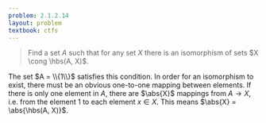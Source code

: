 ```yaml
---
problem: 2.1.2.14
layout: problem
textbook: ctfs
---
```


> Find a set $A$ such that for any set $X$ there is an isomorphism of sets $X
> \cong \hbs(A, X)$.

The set $A = \\{1\\}$ satisfies this condition. In order for an isomorphism to
exist, there must be an obvious one-to-one mapping between elements. If there
is only one element in $A$, there are $\abs{X}$ mappings from $A \to X$, i.e. from
the element $1$ to each element $x \in X$. This means 
$\abs{X} = \abs{\hbs(A, X)}$.
